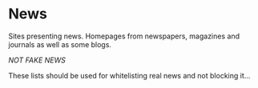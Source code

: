 # News

Sites presenting news. Homepages from newspapers, magazines and
journals as well as some blogs.

*NOT FAKE NEWS*

These lists should be used for whitelisting real news and not blocking it...
